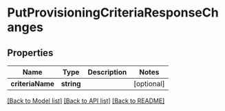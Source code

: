 # PutProvisioningCriteriaResponseChanges

## Properties
Name | Type | Description | Notes
------------ | ------------- | ------------- | -------------
**criteriaName** | **string** |  | [optional] 

[[Back to Model list]](../../README.md#documentation-for-models) [[Back to API list]](../../README.md#documentation-for-api-endpoints) [[Back to README]](../../README.md)

